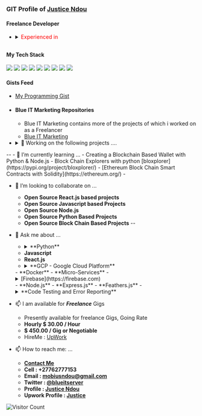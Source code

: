 
### GIT Profile of [Justice Ndou](https://justice-ndou.site)

#### Freelance Developer
- <details close><summary><span style="color:red">Experienced in</span></summary>  
        <ul>
                <li>- Google Cloud Platform Based Projects</li>
                <li>- Python 3.8 / 3.9</li>
                <li>- Jinja Templates</li>
                <li>- Flask</li>
                <li>- Django</li>
                <li>- Fast-API</li>
                <li>- Node.JS</li>
                <li>- Express.JS</li>
                <li>- MySQl, Firebase-Firestore / Datastore / MongoDB / Redis</li>
                <li>- Kubernettes &amp; Docker</li>
                <li>- HTML5, CSS &amp; Javascript</li>
                <li>- React</li>
        </ul>
  </details>
##
#### My Tech Stack
<img src="https://img.icons8.com/dusk/64/000000/html-5.png"/> <img src="https://img.icons8.com/color/48/000000/css3.png"/> <img src="https://img.icons8.com/wired/48/000000/react.png"/> <img src="https://img.icons8.com/color/48/000000/javascript.png"/> <img src="https://img.icons8.com/color/48/000000/python.png"/> <img src="https://img.icons8.com/color/48/000000/firebase.png"/> <img src="https://img.icons8.com/color/48/000000/mongodb.png"/> <img src="https://img.icons8.com/color/48/000000/mysql.png"/> 
<img src="https://img.icons8.com/color/48/000000/nodejs.png"/>


#### Gists Feed
- [My Programming Gist](https://gist.github.com/freelancing-solutions)


- #### Blue IT Marketing Repositories
  - Blue IT Marketing contains more of the projects of which i worked on as a Freelancer
  - [Blue IT Marketing](https://github.com/Blue-IT-Marketing)

- <details close> <summary>🔭 Working on the following projects ....</summary>
        <ul>
                <li>- [dogecoin website](https://github.com/dogecoin/dogecoin.com)</li>
                <li>- [eosjs General purpose library for the EOSIO blockchain.](https://github.com/EOSIO/eosjs)</li>
                <li>- [EOD Historical Data](https://github.com/freelancing-solutions/python-eodhistoricaldata)</li>
                <li>- [GCP Python NDB](https://github.com/freelancing-solutions/python-ndb)</li>
                <li>- [GCP Python Datastore](https://github.com/freelancing-solutions/python-datastore)</li>
                <li>- [Memberships &amp; Affiliates Management API](https://github.com/freelancing-solutions/membership_and_affiliate_api)</li>
        </ul>
</details>
--
- 🌱 I’m currently learning ...  
  - Creating a Blockchain Based Wallet with Python &amp; Node.js
  - Block Chain Explorers with python [bloxplorer](https://pypi.org/project/bloxplorer/)
  - [Ethereum Block Chain Smart Contracts with Solidity](https://ethereum.org/)
  - 

- 👯 I’m looking to collaborate on ...
  - **Open Source React.js based projects**
  - **Open Source Javascript based Projects**
  - **Open Source Node.js**
  - **Open Source Python Based Projects**
  - **Open Source Block Chain Based Projects**
--
- 💬 Ask me about ...
  - <details close><summary> **Python** </summary>
        <ul>
                <li>- ***3.x***</li>
                <li>- ***Jinja2***</li>
                <li>- ***Flask***</li>
                <li>- ***Django***</li>
                <li>- ***Flask***</li>
                <li>- ***Fast-API***</li>
        </ul>
  - **Javascript**
  - **React.js**
  - <details close> 
        <summary> **GCP - Google Cloud Platform** </summary>
        <ul>
                <li> - ***App-Engine*** </li>
                <li> - ***Cloud-Run*** </li>
                <li> - ***Python (Flask, Fast-API)*** </li>
                <li> - ***Node.js*** </li>
                <li> - ***GCP Functions*** </li>
                <li> - ***GCP Compute*** </li>
        </ul>
   </details>
  - **Docker**
  - **Micro-Services**
  - <details close> <summary> [Firebase](https://firebase.com) </summary>
        <ul>
                <li> - Auth </li>
                <li> - Firestore </li>
                <li> - Functions</li>
        </ul>
    </details>                
  - **Node.js**
  - **Express.js**
  - **Feathers.js**
  - <details close> 
      <summary>**Code Testing and Error Reporting**</summary>
              <ul>
                      <li>**Pytest.org** <br>
                        I use Pytest to test my python code, [documentations can be found here](https://docs.pytest.org/en/stable/contents.html)
                      </li>
                      <li>**JestJs.io** <br>
                         I use Jest for Javascript, Node.js, & React Testing , [Jest Docs Here](https://jestjs.io/docs/en/getting-started.html)
                      </li>
                      <li> **Sentry.IO** <br>
                        For all (Python, Flask, Node.JS, Javascript, Node.js, React and etc ) my production and development error monitoring and reporting
                      </li>
                </ul>
  </details

- 📫 I am available for ***Freelance*** Gigs
  - Presently available for freelance Gigs, Going Rate
  - **Hourly $ 30.00 / Hour**
  - **$ 450.00 / Gig or Negotiable**
  - HireMe : [UpWork](https://www.upwork.com/o/profiles/users/~01f013b5a637b415f8/)

- 📫 How to reach me: ...
  - **[Contact Me](https://justice-ndou.site/contact)**
  - **Cell : +27762777153**
  - **Email : mobiusndou@gmail.com**
  - **Twitter : [@blueitserver](https://twitter.com/blueitserver)**
  - **Profile : [Justice Ndou](https://justice-ndou.site)**
  - **Upwork Profile : [Justice](https://www.upwork.com/o/profiles/users/~01f013b5a637b415f8/)**
  
![Visitor Count](https://profile-counter.glitch.me/freelancing-solutions/count.svg)
